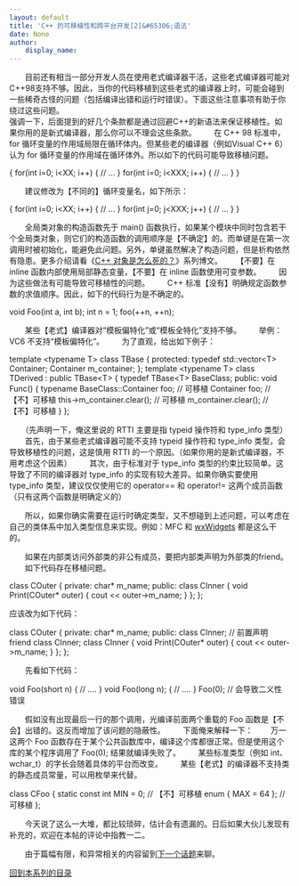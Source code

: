 ```yaml
---
layout: default
title: 'C++ 的可移植性和跨平台开发[2]&#65306;语法'
date: None
author:
    display_name: 
---
```


　　目前还有相当一部分开发人员在使用老式编译器干活，这些老式编译器可能对C++98支持不够。因此，当你的代码移植到这些老式的编译器上时，可能会碰到一些稀奇古怪的问题（包括编译出错和运行时错误）。下面这些注意事项有助于你绕过这些问题。  
强调一下，后面提到的好几个条款都是通过回避C++的新语法来保证移植性。如果你用的是新式编译器，那么你可以不理会这些条款。 　　在 C++ 98 标准中，for 循环变量的作用域局限在循环体内。但某些老的编译器（例如Visual C++ 6）认为 for 循环变量的作用域在循环体外。所以如下的代码可能导致移植问题。

{ for(int i\=0; i<XX; i++) { // ... } for(int i\=0; i<XXX; i++) { // ... }
}

　　建议修改为【不同的】循环变量名，如下所示：

{ for(int i\=0; i<XX; i++) { // ... } for(int j\=0; j<XXX; j++) { // ... }
}

  
　　全局类对象的构造函数先于 main() 函数执行，如果某个模块中同时包含若干个全局类对象，则它们的构造函数的调用顺序是【不确定】的。而单键是在第一次调用时被初始化，能避免此问题。另外，单键虽然解决了构造问题，但是析构依然有隐患。更多介绍请看《[C++ 对象是怎么死的？](https://program-think.blogspot.com/2009/02/cxx-object-destroy-overview.html)》系列博文。 　　【不要】在 inline 函数内部使用局部静态变量，【不要】在 inline 函数使用可变参数。 　　因为这些做法有可能导致可移植性的问题。 　　C++ 标准【没有】明确规定函数参数的求值顺序。因此，如下的代码行为是不确定的。

void Foo(int a, int b);
int n \= 1;
foo(++n, ++n);

　　某些【老式】编译器对“模板偏特化”或“模板全特化”支持不够。 　　举例：VC6 不支持“模板偏特化”。 　　为了直观，给出如下例子：

template <typename T\>
class TBase
{
protected: typedef std::vector<T\> Container; Container m\_container;
}; template <typename T\>
class TDerived : public TBase<T\>
{ typedef TBase<T\> BaseClass; public: void Func() { typename BaseClass::Container foo; // 可移植 Container foo; // 【不】可移植 this\->m\_container.clear(); // 可移植 m\_container.clear(); // 【不】可移植 }
};

　　（先声明一下，俺这里说的 RTTI 主要是指 typeid 操作符和 type\_info 类型） 　　首先，由于某些老式编译器可能不支持 typeid 操作符和 type\_info 类型，会导致移植性的问题，这是慎用 RTTI 的一个原因。（如果你用的是新式编译器，不用考虑这个因素） 　　其次，由于标准对于 type\_info 类型的约束比较简单。这导致了不同的编译器对 type\_info 的实现有较大差异。如果你确实要使用 type\_info 类型，建议仅仅使用它的 operator== 和 operator!= 这两个成员函数（只有这两个函数是明确定义的）

　　所以，如果你确实需要在运行时确定类型，又不想碰到上述问题，可以考虑在自己的类体系中加入类型信息来实现。例如：MFC 和 [wxWidgets](http://www.wxwidgets.org/) 都是这么干的。

　　如果在内部类访问外部类的非公有成员，要把内部类声明为外部类的friend。 　　如下代码存在移植问题。

class COuter
{
private: char\* m\_name; public: class CInner { void Print(COuter\* outer) { cout << outer\->m\_name; } };
};

应该改为如下代码：

class COuter
{
private: char\* m\_name; public: class CInner; // 前置声明 friend class CInner; class CInner { void Print(COuter\* outer) { cout << outer\->m\_name; } };
};

　　先看如下代码：

void Foo(short n)
{ // ....
} void Foo(long n);
{ // ....
} Foo(0); // 会导致二义性错误

　　假如没有出现最后一行的那个调用，光编译前面两个重载的 Foo 函数是【不会】出错的。这反而增加了该问题的隐蔽性。 　　下面俺来解释一下： 　　万一这两个 Foo 函数存在于某个公共函数库中，编译这个库都很正常。但是使用这个库的某个程序调用了 Foo(0); 结果就编译失败了。 　　某些标准类型（例如 int、wchar\_t）的字长会随着具体的平台而改变。 　　某些【老式】的编译器不支持类的静态成员常量，可以用枚举来代替。

class CFoo
{ static const int MIN \= 0; // 【不】可移植 enum { MAX \= 64 }; // 可移植
};

　　今天说了这么一大堆，都比较琐碎，估计会有遗漏的。日后如果大伙儿发现有补充的，欢迎在本帖的评论中指教一二。

　　由于篇幅有限，和异常相关的内容留到[下一个话题](https://program-think.blogspot.com/2009/01/cxx-cross-platform-develop-3-exception.html)来聊。

[回到本系列的目录](https://program-think.blogspot.com/2009/01/cxx-cross-platform-develop-0-overview.html#index)

